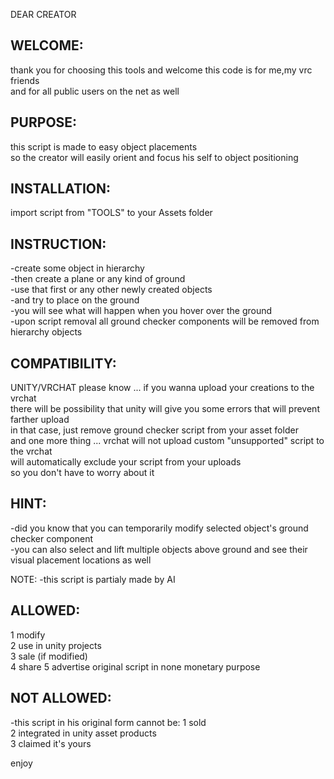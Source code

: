 DEAR CREATOR

WELCOME:
--------
thank you for choosing this tools and welcome this code is for me,my vrc friends  
and for all public users on the net as well

PURPOSE:
--------
this script is made to easy object placements  
so the creator will easily orient and focus his self to object positioning

INSTALLATION:
-------------
import script from "TOOLS" to your Assets folder

INSTRUCTION:
------------
-create some object in hierarchy  
-then create a plane or any kind of ground  
-use that first or any other newly created objects  
-and try to place on the ground  
-you will see what will happen when you hover over the ground  
-upon script removal all ground checker components will be removed from hierarchy objects

COMPATIBILITY:
--------------
UNITY/VRCHAT please know ... if you wanna upload your creations to the vrchat  
there will be possibility that unity will give you some errors that will prevent farther upload  
in that case, just remove ground checker script from your asset folder  
and one more thing ... vrchat will not upload custom "unsupported" script to the vrchat  
will automatically exclude your script from your uploads  
so you don't have to worry about it

HINT:
-----
-did you know that you can temporarily modify selected object's ground checker component  
-you can also select and lift multiple objects above ground and see their visual placement locations as well

NOTE:
-this script is partialy made by AI

ALLOWED:
--------
1 modify  
2 use in unity projects  
3 sale (if modified)  
4 share 5 advertise original script in none monetary purpose

NOT ALLOWED:
------------
-this script in his original form cannot be:
1 sold  
2 integrated in unity asset products  
3 claimed it's yours

enjoy
